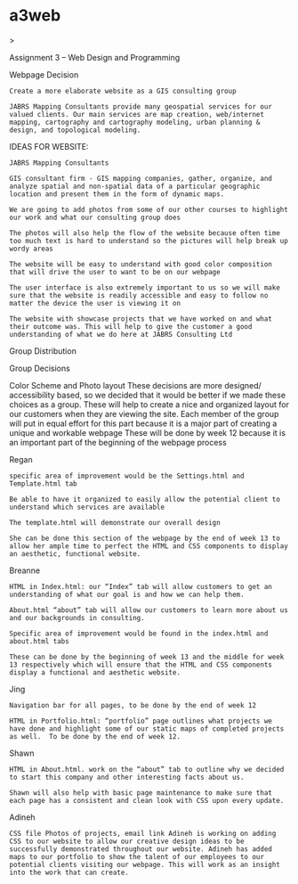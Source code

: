 # a3web
<!-- This is a test change to see if this works  hopefully it does-->
<!-- Hello -Breanne>
<!-- Hello -Adineh>
<!---------------
- Creator: Regan
- Date: November 18

Check mic check 12 12
----------------------- -->
<!-----
Hopefully this works Regan --->>

<!------------------
- Creator: Regan MacLean
- Date: November 18 2021
- Source: Our Group Plan demonstrating work load balance
--------------------- -->
Assignment 3 – Web Design and Programming 

Webpage Decision 

    Create a more elaborate website as a GIS consulting group  

    JABRS Mapping Consultants provide many geospatial services for our valued clients. Our main services are map creation, web/internet mapping, cartography and cartography modeling, urban planning & design, and topological modeling. 

IDEAS FOR WEBSITE: 

    JABRS Mapping Consultants

    GIS consultant firm - GIS mapping companies, gather, organize, and analyze spatial and non-spatial data of a particular geographic location and present them in the form of dynamic maps. 

    We are going to add photos from some of our other courses to highlight our work and what our consulting group does  

    The photos will also help the flow of the website because often time too much text is hard to understand so the pictures will help break up wordy areas 

    The website will be easy to understand with good color composition that will drive the user to want to be on our webpage 

    The user interface is also extremely important to us so we will make sure that the website is readily accessible and easy to follow no matter the device the user is viewing it on 

    The website with showcase projects that we have worked on and what their outcome was. This will help to give the customer a good understanding of what we do here at JABRS Consulting Ltd  

Group Distribution 

Group Decisions  

Color Scheme and Photo layout These decisions are more designed/ accessibility based, so we decided that it would be better if we made these choices as a group. These will help to create a nice and organized layout for our  customers when they are viewing the site. Each member of the group will put in equal effort for this part because it is a major part of creating a unique and workable webpage These will be done by week 12 because it is an important part of the beginning of the webpage process 

Regan  

    specific area of improvement would be the Settings.html and Template.html tab 

    Be able to have it organized to easily allow the potential client to understand which services are available 

    The template.html will demonstrate our overall design  

    She can be done this section of the webpage by the end of week 13 to allow her ample time to perfect the HTML and CSS components to display an aesthetic, functional website. 

Breanne  

    HTML in Index.html: our “Index” tab will allow customers to get an understanding of what our goal is and how we can help them. 

    About.html “about” tab will allow our customers to learn more about us and our backgrounds in consulting. 

    Specific area of improvement would be found in the index.html and about.html tabs  

    These can be done by the beginning of week 13 and the middle for week 13 respectively which will ensure that the HTML and CSS components display a functional and aesthetic website. 

Jing 

    Navigation bar for all pages, to be done by the end of week 12 

    HTML in Portfolio.html: “portfolio” page outlines what projects we have done and highlight some of our static maps of completed projects as well.  To be done by the end of week 12. 

Shawn 

    HTML in About.html. work on the “about” tab to outline why we decided to start this company and other interesting facts about us. 

    Shawn will also help with basic page maintenance to make sure that each page has a consistent and clean look with CSS upon every update. 

Adineh  

    CSS file Photos of projects, email link Adineh is working on adding CSS to our website to allow our creative design ideas to be successfully demonstrated throughout our website. Adineh has added maps to our portfolio to show the talent of our employees to our potential clients visiting our webpage. This will work as an insight into the work that can create. 
    
